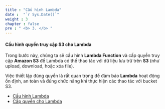 ```yaml
---
title : "Cấu hình Lambda"
date :  "`r Sys.Date()`" 
weight : 3 
chapter : false
pre : " <b> 3. </b> "
---
```


#### Cấu hình quyền truy cập S3 cho Lambda
Trong bước này, chúng ta sẽ cấu hình **Lambda Function** và cấp quyền truy cập **Amazon S3** để Lambda có thể thao tác với dữ liệu lưu trữ trên **S3** (như upload, download, hoặc xóa file).

Việc thiết lập đúng quyền là rất quan trọng để đảm bảo **Lambda** hoạt động ổn định, an toàn và đúng chức năng khi thực hiện các thao tác với bucket S3.
- [Cấu hình Lambda](http://localhost:1313/vi/3-accessibilitytoinstances/3.1-public-instance/)
- [Cấp quyền cho Lambda](http://localhost:1313/vi/3-accessibilitytoinstances/3.2-private-instance/)